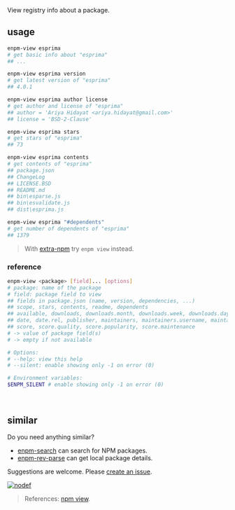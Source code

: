 View registry info about a package.
<br>


## usage

```bash
enpm-view esprima
# get basic info about "esprima"
## ...

enpm-view esprima version
# get latest version of "esprima"
## 4.0.1

enpm-view esprima author license
# get author and license of "esprima"
## author = 'Ariya Hidayat <ariya.hidayat@gmail.com>'
## license = 'BSD-2-Clause'

enpm-view esprima stars
# get stars of "esprima"
## 73

enpm-view esprima contents
# get contents of "esprima"
## package.json
## ChangeLog
## LICENSE.BSD
## README.md
## bin\esparse.js
## bin\esvalidate.js
## dist\esprima.js

enpm-view esprima "#dependents"
# get number of dependents of "esprima"
## 1379
```
> With [extra-npm] try `enpm view` instead.

### reference

```bash
enpm-view <package> [field]... [options]
# package: name of the package
# field: package field to view
## fields in package.json (name, version, dependencies, ...)
## scope, stars, contents, readme, dependents
## available, downloads, downloads.month, downloads.week, downloads.day
## date, date.rel, publisher, maintainers, maintainers.username, maintainers.email
## score, score.quality, score.popularity, score.maintenance
# -> value of package field(s)
# -> empty if not available

# Options:
# --help: view this help
# --silent: enable showing only -1 on error (0)

# Environment variables:
$ENPM_SILENT # enable showing only -1 on error (0)
```
<br>


## similar

Do you need anything similar?
- [enpm-search] can search for NPM packages.
- [enpm-rev-parse] can get local package details.

Suggestions are welcome. Please [create an issue].


[![nodef](https://i.imgur.com/8rbhhqI.jpg)](https://nodef.github.io)
> References: [npm view].

[extra-npm]: https://www.npmjs.com/package/extra-npm

[enpm-search]: https://www.npmjs.com/package/@extra-npm/search
[enpm-rev-parse]: https://www.npmjs.com/package/@extra-npm/rev-parse
[create an issue]: https://github.com/nodef/extra-npm/issues

[npm view]: https://docs.npmjs.com/cli/view.html
